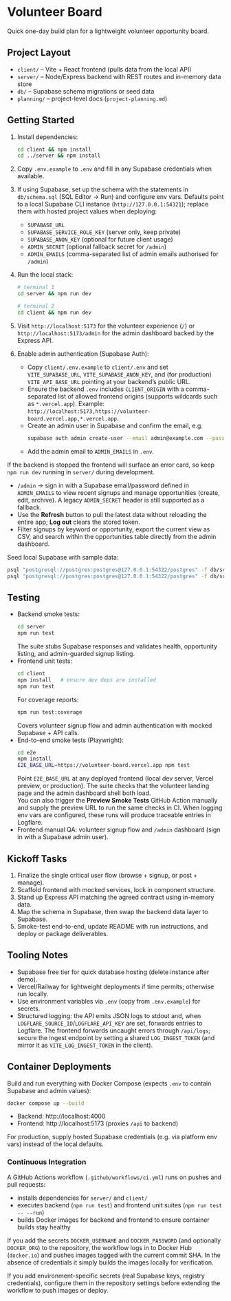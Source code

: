 # Volunteer Board

Quick one-day build plan for a lightweight volunteer opportunity board.

## Project Layout

- `client/` – Vite + React frontend (pulls data from the local API)
- `server/` – Node/Express backend with REST routes and in-memory data store
- `db/` – Supabase schema migrations or seed data
- `planning/` – project-level docs (`project-planning.md`)

## Getting Started

1. Install dependencies:
   ```bash
   cd client && npm install
   cd ../server && npm install
   ```
2. Copy `.env.example` to `.env` and fill in any Supabase credentials when available.
3. If using Supabase, set up the schema with the statements in `db/schema.sql` (SQL Editor → Run) and configure env vars. Defaults point to a local Supabase CLI instance (`http://127.0.0.1:54321`); replace them with hosted project values when deploying:
   - `SUPABASE_URL`
   - `SUPABASE_SERVICE_ROLE_KEY` (server only, keep private)
   - `SUPABASE_ANON_KEY` (optional for future client usage)
   - `ADMIN_SECRET` (optional fallback secret for `/admin`)
   - `ADMIN_EMAILS` (comma-separated list of admin emails authorised for `/admin`)
4. Run the local stack:
   ```bash
   # terminal 1
   cd server && npm run dev

   # terminal 2
   cd client && npm run dev
   ```
5. Visit `http://localhost:5173` for the volunteer experience (`/`) or `http://localhost:5173/admin` for the admin dashboard backed by the Express API.

6. Enable admin authentication (Supabase Auth):
   - Copy `client/.env.example` to `client/.env` and set `VITE_SUPABASE_URL`, `VITE_SUPABASE_ANON_KEY`, and (for production) `VITE_API_BASE_URL` pointing at your backend’s public URL.
   - Ensure the backend `.env` includes `CLIENT_ORIGIN` with a comma-separated list of allowed frontend origins (supports wildcards such as `*.vercel.app`). Example: `http://localhost:5173,https://volunteer-board.vercel.app,*.vercel.app`.
   - Create an admin user in Supabase and confirm the email, e.g.
     ```bash
     supabase auth admin create-user --email admin@example.com --password "YourSecurePass123" --email-confirm true
     ```
   - Add the admin email to `ADMIN_EMAILS` in `.env`.

If the backend is stopped the frontend will surface an error card, so keep `npm run dev` running in `server/` during development.

- `/admin` → sign in with a Supabase email/password defined in `ADMIN_EMAILS` to view recent signups and manage opportunities (create, edit, archive). A legacy `ADMIN_SECRET` header is still supported as a fallback.
- Use the **Refresh** button to pull the latest data without reloading the entire app; **Log out** clears the stored token.
- Filter signups by keyword or opportunity, export the current view as CSV, and search within the opportunities table directly from the admin dashboard.

Seed local Supabase with sample data:
```bash
psql "postgresql://postgres:postgres@127.0.0.1:54322/postgres" -f db/schema.sql
psql "postgresql://postgres:postgres@127.0.0.1:54322/postgres" -f db/sql/seed-opportunities.sql
```

## Testing

- Backend smoke tests:  
  ```bash
  cd server
  npm run test
  ```
  The suite stubs Supabase responses and validates health, opportunity listing, and admin-guarded signup listing.
- Frontend unit tests:  
  ```bash
  cd client
  npm install   # ensure dev deps are installed
  npm run test
  ```
  For coverage reports:
  ```bash
  npm run test:coverage
  ```
  Covers volunteer signup flow and admin authentication with mocked Supabase + API calls.
- End-to-end smoke tests (Playwright):
  ```bash
  cd e2e
  npm install
  E2E_BASE_URL=https://volunteer-board.vercel.app npm test
  ```
  Point `E2E_BASE_URL` at any deployed frontend (local dev server, Vercel preview, or production). The suite checks that the volunteer landing page and the admin dashboard shell both load.  
  You can also trigger the **Preview Smoke Tests** GitHub Action manually and supply the preview URL to run the same checks in CI. When logging env vars are configured, these runs will produce traceable entries in Logflare.
- Frontend manual QA: volunteer signup flow and `/admin` dashboard (sign in with a Supabase admin user).

## Kickoff Tasks

1. Finalize the single critical user flow (browse + signup, or post + manage).
2. Scaffold frontend with mocked services, lock in component structure.
3. Stand up Express API matching the agreed contract using in-memory data.
4. Map the schema in Supabase, then swap the backend data layer to Supabase.
5. Smoke-test end-to-end, update README with run instructions, and deploy or package deliverables.

## Tooling Notes

- Supabase free tier for quick database hosting (delete instance after demo).
- Vercel/Railway for lightweight deployments if time permits; otherwise run locally.
- Use environment variables via `.env` (copy from `.env.example`) for secrets.
- Structured logging: the API emits JSON logs to stdout and, when
  `LOGFLARE_SOURCE_ID`/`LOGFLARE_API_KEY` are set, forwards entries to Logflare.
  The frontend forwards uncaught errors through `/api/logs`; secure the ingest
  endpoint by setting a shared `LOG_INGEST_TOKEN` (and mirror it as
  `VITE_LOG_INGEST_TOKEN` in the client).

## Container Deployments

Build and run everything with Docker Compose (expects `.env` to contain Supabase and admin values):

```bash
docker compose up --build
```

- Backend: http://localhost:4000  
- Frontend: http://localhost:5173 (proxies `/api` to backend)

For production, supply hosted Supabase credentials (e.g. via platform env vars) instead of the local defaults.

### Continuous Integration

A GitHub Actions workflow (`.github/workflows/ci.yml`) runs on pushes and pull requests:

- installs dependencies for `server/` and `client/`
- executes backend (`npm run test`) and frontend unit suites (`npm run test -- --run`)
- builds Docker images for backend and frontend to ensure container builds stay healthy

If you add the secrets `DOCKER_USERNAME` and `DOCKER_PASSWORD` (and optionally `DOCKER_ORG`) to the repository, the workflow logs in to Docker Hub (`docker.io`) and pushes images tagged with the current commit SHA.
In the absence of credentials it simply builds the images locally for verification.

If you add environment-specific secrets (real Supabase keys, registry credentials), configure them in the repository settings before extending the workflow to push images or deploy.
